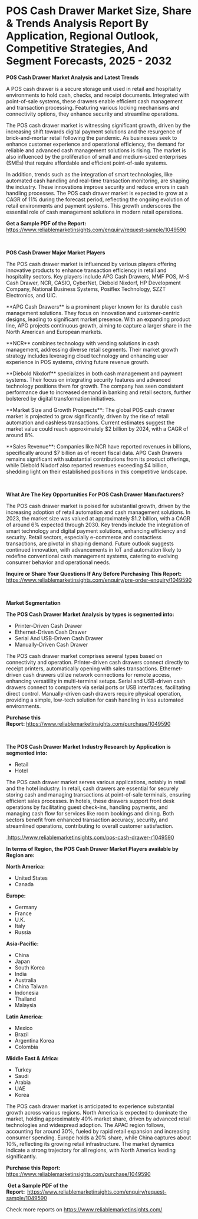 <p><h1>POS Cash Drawer Market Size, Share & Trends Analysis Report By Application, Regional Outlook, Competitive Strategies, And Segment Forecasts, 2025 - 2032</h1></p><p><strong>POS Cash Drawer Market Analysis and Latest Trends</strong></p>
<p><p>A POS cash drawer is a secure storage unit used in retail and hospitality environments to hold cash, checks, and receipt documents. Integrated with point-of-sale systems, these drawers enable efficient cash management and transaction processing. Featuring various locking mechanisms and connectivity options, they enhance security and streamline operations.</p><p>The POS cash drawer market is witnessing significant growth, driven by the increasing shift towards digital payment solutions and the resurgence of brick-and-mortar retail following the pandemic. As businesses seek to enhance customer experience and operational efficiency, the demand for reliable and advanced cash management solutions is rising. The market is also influenced by the proliferation of small and medium-sized enterprises (SMEs) that require affordable and efficient point-of-sale systems.</p><p>In addition, trends such as the integration of smart technologies, like automated cash handling and real-time transaction monitoring, are shaping the industry. These innovations improve security and reduce errors in cash handling processes. The POS cash drawer market is expected to grow at a CAGR of 11% during the forecast period, reflecting the ongoing evolution of retail environments and payment systems. This growth underscores the essential role of cash management solutions in modern retail operations.</p></p>
<p><strong>Get a Sample PDF of the Report:&nbsp;</strong> <a href="https://www.reliablemarketinsights.com/enquiry/request-sample/1049590?utm_campaign=2136&utm_medium=2&utm_source=Github&utm_content=ia&utm_term=11022025&utm_id=pos-cash-drawer">https://www.reliablemarketinsights.com/enquiry/request-sample/1049590</a></p>
<p>&nbsp;</p>
<p><strong>POS Cash Drawer Major Market Players</strong></p>
<p><p>The POS cash drawer market is influenced by various players offering innovative products to enhance transaction efficiency in retail and hospitality sectors. Key players include APG Cash Drawers, MMF POS, M-S Cash Drawer, NCR, CASIO, CyberNet, Diebold Nixdorf, HP Development Company, National Business Systems, Posiflex Technology, SZZT Electronics, and UIC.</p><p>**APG Cash Drawers** is a prominent player known for its durable cash management solutions. They focus on innovation and customer-centric designs, leading to significant market presence. With an expanding product line, APG projects continuous growth, aiming to capture a larger share in the North American and European markets.</p><p>**NCR** combines technology with vending solutions in cash management, addressing diverse retail segments. Their market growth strategy includes leveraging cloud technology and enhancing user experience in POS systems, driving future revenue growth.</p><p>**Diebold Nixdorf** specializes in both cash management and payment systems. Their focus on integrating security features and advanced technology positions them for growth. The company has seen consistent performance due to increased demand in banking and retail sectors, further bolstered by digital transformation initiatives.</p><p>**Market Size and Growth Prospects**: The global POS cash drawer market is projected to grow significantly, driven by the rise of retail automation and cashless transactions. Current estimates suggest the market value could reach approximately $2 billion by 2024, with a CAGR of around 8%.</p><p>**Sales Revenue**: Companies like NCR have reported revenues in billions, specifically around $7 billion as of recent fiscal data. APG Cash Drawers remains significant with substantial contributions from its product offerings, while Diebold Nixdorf also reported revenues exceeding $4 billion, shedding light on their established positions in this competitive landscape.</p></p>
<p>&nbsp;</p>
<p><strong>What Are The Key Opportunities For POS Cash Drawer Manufacturers?</strong></p>
<p><p>The POS cash drawer market is poised for substantial growth, driven by the increasing adoption of retail automation and cash management solutions. In 2023, the market size was valued at approximately $1.2 billion, with a CAGR of around 6% expected through 2030. Key trends include the integration of smart technology and digital payment solutions, enhancing efficiency and security. Retail sectors, especially e-commerce and contactless transactions, are pivotal in shaping demand. Future outlook suggests continued innovation, with advancements in IoT and automation likely to redefine conventional cash management systems, catering to evolving consumer behavior and operational needs.</p></p>
<p><strong>Inquire or Share Your Questions If Any Before Purchasing This Report:</strong> <a href="https://www.reliablemarketinsights.com/enquiry/pre-order-enquiry/1049590?utm_campaign=2136&utm_medium=2&utm_source=Github&utm_content=ia&utm_term=11022025&utm_id=pos-cash-drawer">https://www.reliablemarketinsights.com/enquiry/pre-order-enquiry/1049590</a></p>
<p>&nbsp;</p>
<p><strong>Market Segmentation</strong></p>
<p><strong>The POS Cash Drawer Market Analysis by types is segmented into:</strong></p>
<p><ul><li>Printer-Driven Cash Drawer</li><li>Ethernet-Driven Cash Drawer</li><li>Serial And USB-Driven Cash Drawer</li><li>Manually-Driven Cash Drawer</li></ul></p>
<p><p>The POS cash drawer market comprises several types based on connectivity and operation. Printer-driven cash drawers connect directly to receipt printers, automatically opening with sales transactions. Ethernet-driven cash drawers utilize network connections for remote access, enhancing versatility in multi-terminal setups. Serial and USB-driven cash drawers connect to computers via serial ports or USB interfaces, facilitating direct control. Manually-driven cash drawers require physical operation, providing a simple, low-tech solution for cash handling in less automated environments.</p></p>
<p><strong>Purchase this Report:&nbsp;</strong><a href="https://www.reliablemarketinsights.com/purchase/1049590?utm_campaign=2136&utm_medium=2&utm_source=Github&utm_content=ia&utm_term=11022025&utm_id=pos-cash-drawer">https://www.reliablemarketinsights.com/purchase/1049590</a></p>
<p>&nbsp;</p>
<p><strong>The POS Cash Drawer Market Industry Research by Application is segmented into:</strong></p>
<p><ul><li>Retail</li><li>Hotel</li></ul></p>
<p><p>The POS cash drawer market serves various applications, notably in retail and the hotel industry. In retail, cash drawers are essential for securely storing cash and managing transactions at point-of-sale terminals, ensuring efficient sales processes. In hotels, these drawers support front desk operations by facilitating guest check-ins, handling payments, and managing cash flow for services like room bookings and dining. Both sectors benefit from enhanced transaction accuracy, security, and streamlined operations, contributing to overall customer satisfaction.</p></p>
<p><a href="https://www.reliablemarketinsights.com/pos-cash-drawer-r1049590?utm_campaign=2136&utm_medium=2&utm_source=Github&utm_content=ia&utm_term=11022025&utm_id=pos-cash-drawer">&nbsp;https://www.reliablemarketinsights.com/pos-cash-drawer-r1049590</a></p>
<p><strong>In terms of Region, the POS Cash Drawer Market Players available by Region are:</strong></p>
<p>
    <p> <strong> North America: </strong>
        <ul>
            <li>United States</li>
            <li>Canada</li>
        </ul>
        </p> 
    <p> <strong> Europe: </strong>
        <ul>
            <li>Germany</li>
            <li>France</li>
            <li>U.K.</li>
            <li>Italy</li>
            <li>Russia</li>
        </ul>
        </p> 
    <p> <strong> Asia-Pacific: </strong>
        <ul>
            <li>China</li>
            <li>Japan</li>
            <li>South Korea</li>
            <li>India</li>
            <li>Australia</li>
            <li>China Taiwan</li>
            <li>Indonesia</li>
            <li>Thailand</li>
            <li>Malaysia</li>
        </ul>
        </p> 
    <p> <strong> Latin America: </strong>
        <ul>
            <li>Mexico</li>
            <li>Brazil</li>
            <li>Argentina Korea</li>
            <li>Colombia</li>
        </ul>
        </p> 
    <p> <strong> Middle East & Africa: </strong>
        <ul>
            <li>Turkey</li>
            <li>Saudi</li>
            <li>Arabia</li>
            <li>UAE</li>
            <li>Korea</li>
        </ul>
    </p>
    </p>
<p><p>The POS cash drawer market is anticipated to experience substantial growth across various regions. North America is expected to dominate the market, holding approximately 40% market share, driven by advanced retail technologies and widespread adoption. The APAC region follows, accounting for around 30%, fueled by rapid retail expansion and increasing consumer spending. Europe holds a 20% share, while China captures about 10%, reflecting its growing retail infrastructure. The market dynamics indicate a strong trajectory for all regions, with North America leading significantly.</p></p>
<p><strong>Purchase this Report: </strong><a href="https://www.reliablemarketinsights.com/purchase/1049590?utm_campaign=2136&utm_medium=2&utm_source=Github&utm_content=ia&utm_term=11022025&utm_id=pos-cash-drawer">https://www.reliablemarketinsights.com/purchase/1049590</a></p>
<p>&nbsp;<strong>Get a Sample PDF of the Report:&nbsp;&nbsp;</strong><a href="https://www.reliablemarketinsights.com/enquiry/request-sample/1049590?utm_campaign=2136&utm_medium=2&utm_source=Github&utm_content=ia&utm_term=11022025&utm_id=pos-cash-drawer">https://www.reliablemarketinsights.com/enquiry/request-sample/1049590</a></p>
<p><strong></strong></p>
<p>Check more reports on <a href="https://www.reliablemarketinsights.com/?utm_campaign=2136&utm_medium=2&utm_source=Github&utm_content=ia&utm_term=11022025&utm_id=pos-cash-drawer">https://www.reliablemarketinsights.com/</a></p>